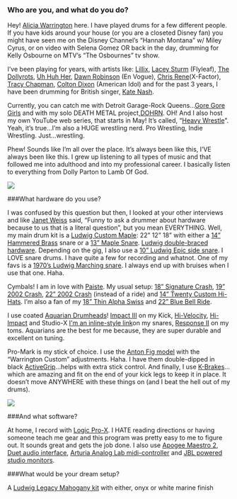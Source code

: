 ### Who are you, and what do you do?

Hey! [Alicia Warrington](https://youtu.be/U7Y2Q7fQ5qE) here. I have played drums for a few different people. If you have kids around your house (or you are a closeted Disney fan) you might have seen me on the Disney Channel’s “Hannah Montana” w/ Miley Cyrus, or on video with Selena Gomez OR back in the day, drumming for Kelly Osbourne on MTV’s “The Osbournes” tv show.

I’ve been playing for years, with artists like: [Lillix](https://twitter.com/lillixonline?lang=en), [Lacey Sturm](http://www.laceysturm.com/) (Flyleaf), [The Dollyrots](http://www.dollyrots.com/), [Uh Huh Her](http://www.uhhuhher.com/), [Dawn Robinson](https://en.wikipedia.org/wiki/Dawn_Robinson) (En Vogue), [Chris Rene](https://en.wikipedia.org/wiki/Chris_Rene)(X-Factor), [Tracy Chapman](http://www.tracychapman.com/), [Colton Dixon](http://www.coltondixon.com/) (American Idol) and for the past 3 years, I have been drumming for British singer, [Kate Nash](http://www.katenash.com/).

Currently, you can catch me with Detroit Garage-Rock Queens…[Gore Gore Girls](http://www.goregoregirls.com/) and with my solo DEATH METAL project,[DOHRN](https://dohrn.bandcamp.com/). OH! And I also host my own YouTube web series, that starts in May! It’s called, “[Heavy Wrestle](https://www.youtube.com/channel/UC7W2clCPzo9CK1JCy0vPoDg)". Yeah, it’s true…I’m also a HUGE wrestling nerd. Pro Wrestling, Indie Wrestling. Just…wrestling.

Phew! Sounds like I’m all over the place. It’s always been like this, I’VE always been like this. I grew up listening to all types of music and that followed me into adulthood and into my professional career. I basically listen to everything from Dolly Parton to Lamb Of God.

<img src="https://static-cashmusic.netdna-ssl.com/www/img/article/aw_2.jpg"/>

###What hardware do you use?

I was confused by this question but then, I looked at your other interviews and like [Janet Weiss](https://watt.cashmusic.org/writing/backlinejanetweiss) said, “Funny to ask a drummer about hardware because to us that is a literal question”, but you mean EVERYTHING. Well, my main drum kit is a [Ludwig Custom Maple](http://www.ludwig-drums.com/en-us/ludwig/products/drumkits):  22” 12” 18” with either a [14” Hammered Brass](http://www.ludwig-drums.com/en-us/ludwig/products/snare-drums/hammered-brass) snare or a [13” Maple Snare](http://www.ludwig-drums.com/en-us/ludwig/products/snare-drums/classic-maple). [Ludwig double-braced hardware](https://www.google.com). Depending on the gig, I also use a [10” Ludwig Epic side snare](http://www.guitarcenter.com/Ludwig/Epic-Side-Snare-Drum-with-Mount.gc). I LOVE snare drums. I have quite a few for recording and whatnot. One of my favs is a [1970’s Ludwig Marching snare](https://reverb.com/item/120847-ludwig-12-x-15-marching-snare-drum-1970-s-stainless-steel). I always end up with bruises when I use that one. Haha. 

Cymbals! I am in love with [Paiste](http://www.paiste.com/e/cymbalfam.php?menuid=3). My usual setup: [18” Signature Crash](https://www.youtube.com/watch?v=uQdhlaSbV0A), [19” 2002 Crash](http://www.musiciansfriend.com/drums-percussion/paiste-2002-crash-cymbal), [22” 2002 Crash](https://www.youtube.com/watch?v=5heLvb8lKo0) (instead of a ride) and [14” Twenty Custom Hi-Hats](http://memphisdrumshop.com/paiste-14-inch-twenty-custom-metal-hi-hat-cymbals-5156414). I’m also a fan of my [18” Thin Alpha Swiss](https://www.youtube.com/watch?v=6fXG48FdiVw) and [22” Blue Bell Ride](http://paiste.com/e/cymbals.php?category=1&family=3&action=category&menuid=238).

I use coated [Aquarian Drumheads](http://www.aquariandrumheads.com/)! [Impact III](http://shop.aquariandrumheads.com/c/bass-drumheads_impact-iii_coated) on my Kick, [Hi-Velocity](http://www.aquariandrumheads.com/products/acoustic-heads/snare-heads/hi-velocity/), [Hi-Impact](http://www.aquariandrumheads.com/products/acoustic-heads/snare-heads/hi-impact/) and Studio-X [I'm an inline-style link](https://www.google.com)on my snares, [Response II](http://www.aquariandrumheads.com/products/acoustic-heads/tom-tom-heads/response-2-series/) on my toms. Aquarians are the best for me because, they are super durable and excellent on tuning.

Pro-Mark is my stick of choice. I use the [Anton Fig model](http://www.musiciansfriend.com/accessories/promark-anton-fig-signature-drumsticks) with the “Warrington Custom” adjustments. Haha. I have them double-dipped in black [ActiveGrip](http://www.idrumchicago.com/get-a-grip-promarks-new-active-grip-drum-stick-review/)…helps with extra stick control. And finally, I use [K-Brakes](https://www.kbrakes.com/)…which are amazing and fit on the end of your kick legs to keep it in place. It doesn’t move ANYWHERE with these things on (and I beat the hell out of my drums).


<img src="https://static-cashmusic.netdna-ssl.com/www/img/article/aw_3.jpg" />

###And what software?

At home, I record with [Logic Pro-X](https://www.apple.com/logic-pro/). I HATE reading directions or having someone teach me gear and this program was pretty easy to me to figure out. It sounds great and gets the job done. I also use [Apogee Maestro 2](http://www.apogeedigital.com/products/maestro), [Duet audio interface](http://www.apogeedigital.com/products/duet), [Arturia Analog Lab midi-controller](https://www.arturia.com/products/hybrid-synths/minilab/overview) and [JBL powered studio monitors](https://www.sweetwater.com/c404--JBL--Studio_Monitors).

###What would be your dream setup?

A [Ludwig Legacy Mahogany kit](http://www.ludwig-drums.com/en-us/ludwig/products/drumkits/legacy-mahogany)
 with either, onyx or white marine finish